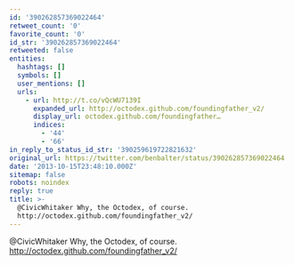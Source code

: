 ```yaml
---
id: '390262857369022464'
retweet_count: '0'
favorite_count: '0'
id_str: '390262857369022464'
retweeted: false
entities:
  hashtags: []
  symbols: []
  user_mentions: []
  urls:
    - url: http://t.co/vQcWU7139I
      expanded_url: http://octodex.github.com/foundingfather_v2/
      display_url: octodex.github.com/foundingfather…
      indices:
        - '44'
        - '66'
in_reply_to_status_id_str: '390259619722821632'
original_url: https://twitter.com/benbalter/status/390262857369022464
date: '2013-10-15T23:48:10.000Z'
sitemap: false
robots: noindex
reply: true
title: >-
  @CivicWhitaker Why, the Octodex, of course.
  http://octodex.github.com/foundingfather_v2/
---
```


@CivicWhitaker Why, the Octodex, of course. http://octodex.github.com/foundingfather_v2/